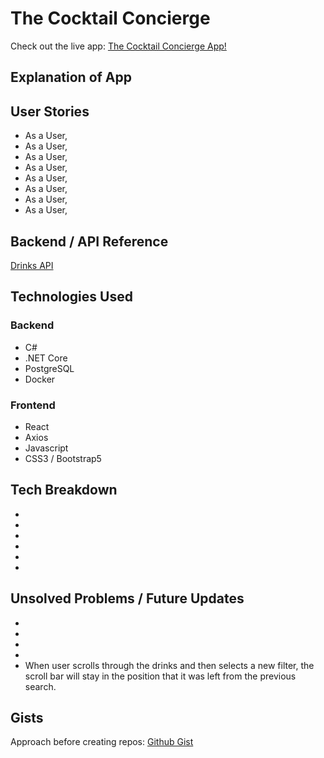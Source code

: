 # The Cocktail Concierge
Check out the live app: [The Cocktail Concierge App!](https://the-cocktail-concierge.herokuapp.com/)

## Explanation of App


## User Stories
- As a User,
- As a User,
- As a User,
- As a User,
- As a User,
- As a User,
- As a User,
- As a User,

## Backend / API Reference
[Drinks API](https://cocktail-concierge.herokuapp.com/drinks)

## Technologies Used

### Backend

- C#
- .NET Core
- PostgreSQL
- Docker

### Frontend

- React
- Axios
- Javascript
- CSS3 / Bootstrap5

## Tech Breakdown
-
-
-
-
-
-

## Unsolved Problems / Future Updates
-   
-
-   
-
- When user scrolls through the drinks and then selects a new filter, the scroll bar will stay in the position that it was left from the previous search.

## Gists
Approach before creating repos: [Github Gist](https://gist.github.com/thewrightbrandon/f0dd64b806bb0bfc78d0aeb0958cc506)
